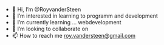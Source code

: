 - 👋 Hi, I’m @RoyvanderSteen
- 👀 I’m interested in learning to programm and development
- 🌱 I’m currently learning ... webdevelopment
- 💞️ I’m looking to collaborate on 
- 📫 How to reach me roy.vandersteen@gmail.com

<!---
RoyvanderSteen/RoyvanderSteen is a ✨ special ✨ repository because its `README.md` (this file) appears on your GitHub profile.
You can click the Preview link to take a look at your changes.
--->
